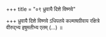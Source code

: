 +++
title = "०९ ध्रुवायै दिशे विष्णवे"

+++
ध्रुवायै दिशे विष्णवे ऽधिपतये कल्माषग्रीवाय रक्षित्रे  
वीरुद्भ्य इषुमतीभ्य एतम् (…) ॥